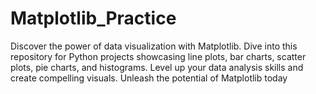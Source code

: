 # Matplotlib_Practice
Discover the power of data visualization with Matplotlib. Dive into this repository for Python projects showcasing line plots, bar charts, scatter plots, pie charts, and histograms. Level up your data analysis skills and create compelling visuals. Unleash the potential of Matplotlib today
